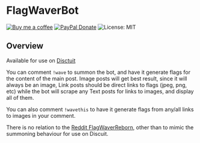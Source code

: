 # FlagWaverBot

[![Buy me a coffee](https://img.shields.io/badge/Buy%20Me%20A%20Coffee-donate-yellow.svg)](https://www.buymeacoffee.com/mmstiver)
[![PayPal Donate](https://img.shields.io/badge/Donate-PayPal-blue)](https://paypal.me/mmstiver?country.x=CA&locale.x=en_US)
![License: MIT](https://img.shields.io/badge/License-MIT-green.svg)

## Overview
Available for use on [Disctuit](https://discuit.net)

You can comment `!wave` to summon the bot, and have it generate flags for the content of the main post. Image posts will get best result, since it will always be an image, Link posts should be direct links to flags (jpeg, png, etc) while the bot will scrape any Text posts for links to images, and display all of them. 

You can also comment `!wavethis` to have it generate flags from any/all links to images in your comment.

There is no relation to the [Reddit FlagWaverReborn](https://github.com/Lunar-Dawn/FlagWaverBotReborn?tab=readme-ov-file), other than to mimic the summoning behaviour for use on Discuit.
